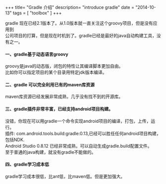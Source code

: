 +++
title= "Gradle 介绍"
description= "introduce gradle"
date = "2014-10-13"
tags = [
    "toolbox"
]
+++

gradle 现在已经2.1版本了。从1.0版本就一直关注这个groovy项目，但是没有应用到  
公司项目的打算，但是现在时机到了。gradle已经是最好的java自动构建工具，没有之一。

#### 一、gradle基于动态语言groovy   
  groovy是java的动态版，闭包的特性让其编译脚本更加自由。  
  比如你可以指定项目的某个目录用特定jdk版本编译。  

#### 二、gradle 可以完全利用已有的maven库资源   
  maven库资源已经发展非常成熟，几乎没有找不到的开源库。

#### 三、gradle插件非常丰富，已经支持android项目构建。
  没错，你现在可以用gradle一个命令实现android项目的编译，打包，上传，运行。  
  插件: com.android.tools.build:gradle:0.13,已经可以胜任任何android项目构建，包括NDK.  
  Android Studio 0.8.12 已经非常成熟，可以自动生成gradle.build配置文件。  
  至于普通的java构建，就没有gradle不能做的。

#### 四、gradle学习成本低
  gradle学习成本很低，比ant低，比maven低。但是更加强大。
